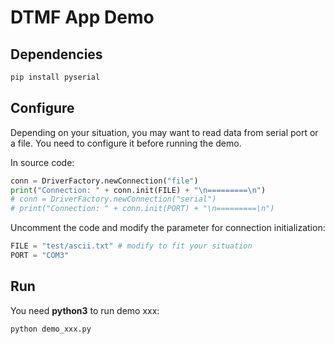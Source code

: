 # DTMF App Demo

## Dependencies

```bash
pip install pyserial
```

## Configure

Depending on your situation, you may want to read data from serial port or a file. You need to configure it before running the demo.

In source code:

```py
conn = DriverFactory.newConnection("file")
print("Connection: " + conn.init(FILE) + "\n=========\n")
# conn = DriverFactory.newConnection("serial")
# print("Connection: " + conn.init(PORT) + "\n=========\n")
```

Uncomment the code and modify the parameter for connection initialization:

```py
FILE = "test/ascii.txt" # modify to fit your situation
PORT = "COM3"
```

## Run

You need **python3** to run demo xxx:

``` bash
python demo_xxx.py
```